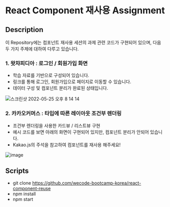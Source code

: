 # React Component 재사용 Assignment

## Description
이 Repository에는 컴포넌트 재사용 세션의 과제 관련 코드가 구현되어 있으며, 다음 두 가지 주제에 대하여 다루고 있습니다.

### 1. 왓챠피디아 : 로그인 / 회원가입 화면
- 학습 자료를 기반으로 구성되어 있습니다.
- 링크를 통해 로그인, 회원가입으로 페이지로 이동할 수 있습니다.
- 데이터 구성 및 컴포넌트 분리가 완료된 상태입니다.

![스크린샷 2022-05-25 오후 8 14 14](https://user-images.githubusercontent.com/80258195/170249737-c8bc246e-67f9-49fe-9950-4e708076aea4.png)

### 2. 카카오커머스 : 타입에 따른 레이아웃 조건부 렌더링
- 조건부 렌더링을 사용한 카드뷰 / 리스트뷰 구현
- 예시 코드를 보면 아래의 화면이 구현되어 있지만, 컴포넌트 분리가 안되어 있습니다.
- Kakao.js의 주석을 참고하여 컴포넌트를 재사용 해주세요!
  
![image](https://user-images.githubusercontent.com/35240142/114578239-aec49880-9cb7-11eb-95d0-9caf8f65fcb3.png)

## Scripts
- git clone https://github.com/wecode-bootcamp-korea/react-component-reuse
- npm install
- npm start
